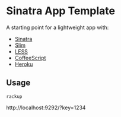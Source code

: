 # Sinatra App Template

A starting point for a lightweight app with:

* [Sinatra](http://www.sinatrarb.com)
* [Slim](http://slim-lang.com)
* [LESS](http://lesscss.org)
* [CoffeeScript](http://coffeescript.org)
* [Heroku](http://www.heroku.com)

## Usage

`rackup`

http://localhost:9292/?key=1234
